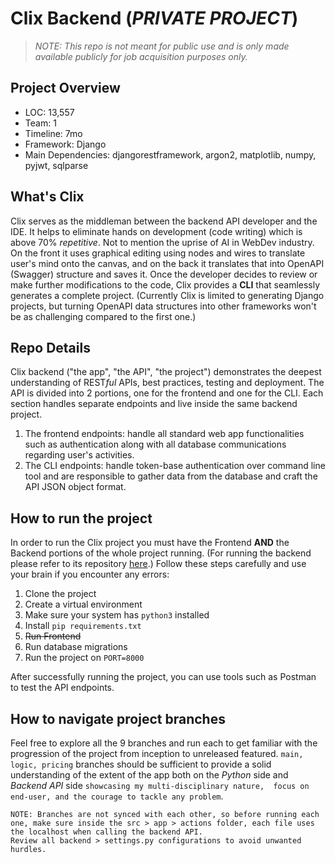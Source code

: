 # Clix Backend (_PRIVATE PROJECT_)

> _NOTE: This repo is not meant for public use and is only made available publicly for job acquisition purposes only._

**Project Overview**
---
- LOC: 13,557
- Team: 1
- Timeline: 7mo
- Framework: Django
- Main Dependencies: djangorestframework, argon2, matplotlib, numpy, pyjwt, sqlparse

**What's Clix**
---
Clix serves as the middleman between the backend API developer and the IDE. It helps to eliminate hands on development (code writing) which is above 70% _repetitive_. Not to mention the uprise of AI in WebDev industry. On the front it uses graphical editing using nodes and wires to translate user's mind onto the canvas, and on the back it translates that into OpenAPI (Swagger) structure and saves it. Once the developer decides to review or make further modifications to the code, Clix provides a __CLI__ that seamlessly generates a complete project. (Currently Clix is limited to generating Django projects, but turning OpenAPI data structures into other frameworks won't be as challenging compared to the first one.)


**Repo Details**
---
Clix backend ("the app", "the API", "the project") demonstrates the deepest understanding of REST*ful* APIs, best practices, testing and deployment. The API is divided into 2 portions, one for the frontend and one for the CLI. Each section handles separate endpoints and live inside the same backend project. 
1. The frontend endpoints: handle all standard web app functionalities such as authentication along with all database communications regarding user's activities.
2. The CLI endpoints: handle token-base authentication over command line tool and are responsible to gather data from the database and craft the API JSON object format.

**How to run the project**
---
In order to run the Clix project you must have the Frontend __AND__ the Backend portions of the whole project running. (For running the backend please refer to its repository [here](https://github.com/sir-eris/backend).)
Follow these steps carefully and use your brain if you encounter any errors:
1. Clone the project
2. Create a virtual environment
3. Make sure your system has ```python3``` installed
4. Install ```pip requirements.txt```
5. ~~Run Frontend~~
6. Run database migrations
7. Run the project on ```PORT=8000```

After successfully running the project, you can use tools such as Postman to test the API endpoints.

**How to navigate project branches**
---
Feel free to explore all the 9 branches and run each to get familiar with the progression of the project from inception to unreleased featured. ```main, logic, pricing``` branches should be sufficient to provide a solid understanding of the extent of the app both on the _Python_ side and _Backend API_ side ```showcasing my multi-disciplinary nature,  focus on end-user, and the courage to tackle any problem```. 

```
NOTE: Branches are not synced with each other, so before running each one, make sure inside the src > app > actions folder, each file uses the localhost when calling the backend API. 
Review all backend > settings.py configurations to avoid unwanted hurdles. 